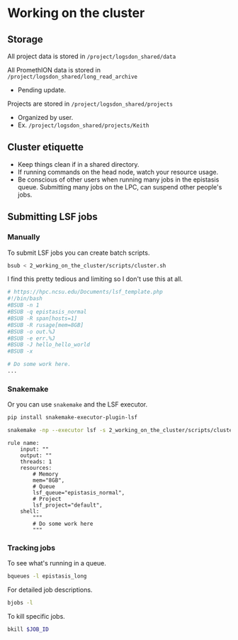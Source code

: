 # Working on the cluster

## Storage
All project data is stored in `/project/logsdon_shared/data`

All PromethION data is stored in `/project/logsdon_shared/long_read_archive`
* Pending update.

Projects are stored in `/project/logsdon_shared/projects`
* Organized by user.
* Ex. `/project/logsdon_shared/projects/Keith`

## Cluster etiquette
* Keep things clean if in a shared directory.
* If running commands on the head node, watch your resource usage.
* Be conscious of other users when running many jobs in the epistasis queue. Submitting many jobs on the LPC, can suspend other people's jobs.

## Submitting LSF jobs

### Manually
To submit LSF jobs you can create batch scripts.
```bash
bsub < 2_working_on_the_cluster/scripts/cluster.sh
```

I find this pretty tedious and limiting so I don't use this at all.
```bash
# https://hpc.ncsu.edu/Documents/lsf_template.php
#!/bin/bash
#BSUB -n 1
#BSUB -q epistasis_normal
#BSUB -R span[hosts=1]
#BSUB -R rusage[mem=8GB]
#BSUB -o out.%J
#BSUB -e err.%J
#BSUB -J hello_hello_world
#BSUB -x

# Do some work here.
...
```

### Snakemake
Or you can use `snakemake` and the LSF executor.
```bash
pip install snakemake-executor-plugin-lsf
```

```bash
snakemake -np --executor lsf -s 2_working_on_the_cluster/scripts/cluster.smk
```

```
rule name:
    input: ""
    output: ""
    threads: 1
    resources:
        # Memory
        mem="8GB",
        # Queue
        lsf_queue="epistasis_normal",
        # Project
        lsf_project="default", 
    shell:
        """
        # Do some work here
        """
```

### Tracking jobs
To see what's running in a queue.
```bash
bqueues -l epistasis_long
```

For detailed job descriptions.
```bash
bjobs -l
```

To kill specific jobs.
```bash
bkill $JOB_ID
```